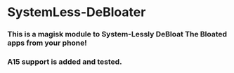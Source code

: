 # SystemLess-DeBloater
### This is a magisk module to System-Lessly DeBloat The Bloated apps from your phone!
### A15 support is added and tested.
